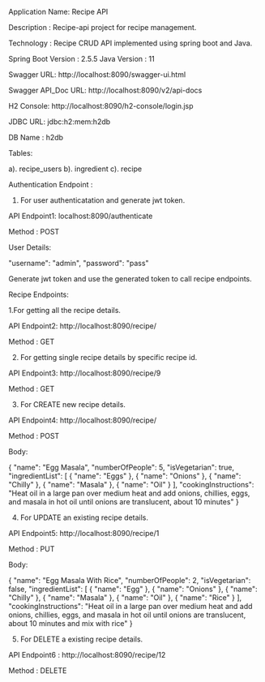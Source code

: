 Application Name: Recipe API

Description : Recipe-api project for recipe management.

Technology : Recipe CRUD API implemented using spring boot and Java.

Spring Boot Version : 2.5.5
Java Version : 11

Swagger URL: http://localhost:8090/swagger-ui.html

Swagger API_Doc URL: http://localhost:8090/v2/api-docs

H2 Console: http://localhost:8090/h2-console/login.jsp

JDBC URL: jdbc:h2:mem:h2db

DB Name : h2db

Tables: 

a). recipe_users
b). ingredient
c). recipe

Authentication Endpoint :

1. For user authenticatation and generate jwt token.

API Endpoint1: localhost:8090/authenticate

Method : POST

User Details:

"username": "admin",
"password": "pass"

Generate jwt token and use the generated token to call recipe endpoints. 

Recipe Endpoints:

1.For getting all the recipe details.

API Endpoint2: http://localhost:8090/recipe/

Method : GET


2. For getting single recipe details by specific recipe id.

API Endpoint3: http://localhost:8090/recipe/9

Method : GET


3. For CREATE new recipe details.

API Endpoint4: http://localhost:8090/recipe/

Method : POST

Body: 

{
    "name": "Egg Masala",
    "numberOfPeople": 5,
    "isVegetarian": true,
    "ingredientList": [
        {
            "name": "Eggs"
        },
        {
            "name": "Onions"
        },
        {
            "name": "Chilly"
        },
        {
            "name": "Masala"
        },
        {
            "name": "Oil"
        }
    ],
    "cookingInstructions": "Heat oil in a large pan over medium heat and add onions, chillies, eggs, and masala in hot oil until onions are translucent, about 10 minutes"
}


4. For UPDATE an existing recipe details.

API Endpoint5: http://localhost:8090/recipe/1

Method : PUT

Body: 

{
    "name": "Egg Masala With Rice",
    "numberOfPeople": 2,
    "isVegetarian": false,
    "ingredientList": [
        {
            "name": "Egg"
        },
        {
            "name": "Onions"
        },
        {
            "name": "Chilly"
        },
        {
            "name": "Masala"
        },
        {
            "name": "Oil"
        },
        {
            "name": "Rice"
        }
    ],
    "cookingInstructions": "Heat oil in a large pan over medium heat and add onions, chillies, eggs, and masala in hot oil until onions are translucent, about 10 minutes and mix with rice"
}

5. For DELETE a existing recipe details.

API Endpoint6 : http://localhost:8090/recipe/12

Method : DELETE

